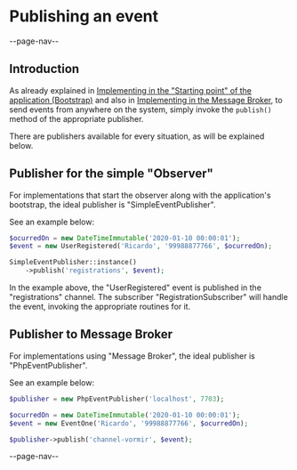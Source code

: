 # Publishing an event

--page-nav--

## Introduction

As already explained in [Implementing in the "Starting point" of the application (Bootstrap)](02-implementing-in-bootstrap.md) and also in [Implementing in the Message Broker](03-implementing-in-broker.md), to send events from anywhere on the system, simply invoke the `publish()` method of the appropriate publisher.

There are publishers available for every situation, as will be explained below.

## Publisher for the simple "Observer"

For implementations that start the observer along with the application's bootstrap, the ideal publisher is "SimpleEventPublisher".

See an example below:

```php
$ocurredOn = new DateTimeImmutable('2020-01-10 00:00:01');
$event = new UserRegistered('Ricardo', '99988877766', $ocurredOn);

SimpleEventPublisher::instance()
    ->publish('registrations', $event);
```

In the example above, the "UserRegistered" event is published in the "registrations" channel. The subscriber "RegistrationSubscriber" will handle the event, invoking the appropriate routines for it.

## Publisher to Message Broker

For implementations using "Message Broker", the ideal publisher is "PhpEventPublisher".

See an example below:

```php
$publisher = new PhpEventPublisher('localhost', 7703);

$ocurredOn = new DateTimeImmutable('2020-01-10 00:00:01');
$event = new EventOne('Ricardo', '99988877766', $ocurredOn);

$publisher->publish('channel-vormir', $event);
```

--page-nav--

